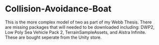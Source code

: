 # Collision-Avoidance-Boat

This is the more complex model of two as part of my Webb Thesis. There are missing packages that will needed to be downloaded including: DWP2, Low Poly Sea Vehicle Pack 2, TerrainSampleAssets, and Alstra Infinite. These are bought seperate from the Unity store.
